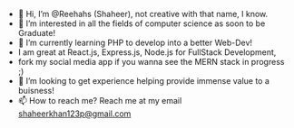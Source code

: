 - 👋 Hi, I’m @Reehahs (Shaheer), not creative with that name, I know. 
- 👀 I’m interested in all the fields of computer science as soon to be Graduate!
- 🌱 I’m currently learning PHP to develop into a better Web-Dev! 
-  I am great at React.js, Express.js, Node.js for FullStack Development, 
-  fork my social media app if you wanna see the MERN stack in progress ;)
- 💞️ I’m looking to get experience helping provide immense value to a buisness!
- 📫 How to reach me? Reach me at my email shaheerkhan123p@gmail.com

<!---
Reehahs/Reehahs is a ✨ special ✨ repository because its `README.md` (this file) appears on your GitHub profile.
You can click the Preview link to take a look at your changes.
--->
